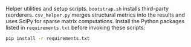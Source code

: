 Helper utilities and setup scripts. `bootstrap.sh` installs third-party
reorderers. `csv_helper.py` merges structural metrics into the results and
uses SciPy for sparse matrix computations. Install the Python packages
listed in `requirements.txt` before invoking these scripts:

```bash
pip install -r requirements.txt
```
